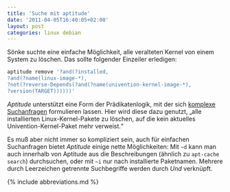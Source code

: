 ```yaml
---
title: 'Suche mit aptitude'
date: '2011-04-05T16:40:05+02:00'
layout: post
categories: linux debian
---
```


Sönke suchte eine einfache Möglichkeit, alle veralteten Kernel von einem System zu löschen. Das sollte folgender Einzeiler erledigen:

```bash
aptitude remove '?and(?installed,
?and(?name(linux-image-*),
?not(?reverse-Depends(?and(?name(univention-kernel-image-*),
?version(TARGET))))))'
```

*Aptitude* unterstützt eine Form der Prädikatenlogik, mit der sich [komplexe Suchanfragen](http://algebraicthunk.net/~dburrows/projects/aptitude/doc/en/ch02s03s05.html "Aptitude Search Term Reference") formulieren lassen. Hier wird diese dazu genutzt, „alle installierten Linux-Kernel-Pakete zu löschen, auf die kein aktuelles Univention-Kernel-Paket mehr verweist.“

Es muß aber nicht immer so kompliziert sein, auch für einfachen Suchanfragen bietet *Aptitude* einige nette Möglichkeiten: Mit `~d` kann man auch innerhalb von Aptitude aus die Beschreibungen (ähnlich zu `apt-cache search`) durchsuchen, oder mit `~i` nur nach installierte Paketnamen. Mehrere durch Leerzeichen getrennte Suchbegriffe werden durch *Und* verknüpft.

{% include abbreviations.md %}
